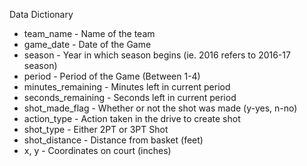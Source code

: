 Data Dictionary 

- team_name - Name of the team 
- game_date - Date of the Game
- season - Year in which season begins (ie. 2016 refers to 2016-17 season)
- period - Period of the Game (Between 1-4)
- minutes_remaining - Minutes left in current period
- seconds_remaining - Seconds left in current period
- shot_made_flag - Whether or not the shot was made (y-yes, n-no)
- action_type - Action taken in the drive to create shot
- shot_type - Either 2PT or 3PT Shot
- shot_distance - Distance from basket (feet)
- x, y - Coordinates on court (inches)

